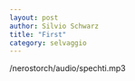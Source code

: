 ```yaml
---
layout: post
author: Silvio Schwarz
title: "First"
category: selvaggio
---
```



<p>/nerostorch/audio/spechti.mp3</p>

